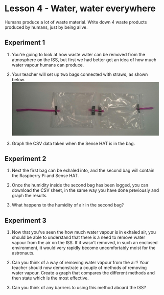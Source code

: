 # Lesson 4 - Water, water everywhere

Humans produce a lot of waste material.
Write down 4 waste products produced by humans, just by being alive.

## Experiment 1

1. You're going to look at how waste water can be removed from the atmosphere on the ISS, but first we had better get an idea of how much water vapour humans can produce.

1. Your teacher will set up two bags connected with straws, as shown below.
![bags](images/bags.jpg)

1. Graph the CSV data taken when the Sense HAT is in the bag.

## Experiment 2

1. Next the first bag can be exhaled into, and the second bag will contain the Raspberry Pi and Sense HAT.

1. Once the humidity inside the second bag has been logged, you can download the CSV sheet, in the same way you have done previously and graph the results.

1. What happens to the humidity of air in the second bag?

## Experiment 3

1. Now that you've seen the how much water vapour is in exhaled air, you should be able to understand that there is a need to remove water vapour from the air on the ISS. If it wasn't removed, in such an enclosed environment, it would very rapidly become uncomfortably moist for the astronauts.

2. Can you think of a way of removing water vapour from the air? Your teacher should now demonstrate a couple of methods of removing water vapour. Create a graph that compares the different methods and then state which is the most effective.

3. Can you think of any barriers to using this method aboard the ISS?
